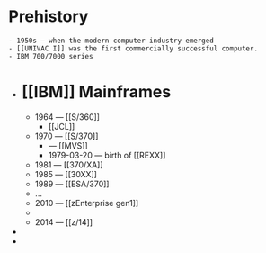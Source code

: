 # Prehistory
	- 1950s — when the modern computer industry emerged
	- [[UNIVAC I]] was the first commercially successful computer.
	- IBM 700/7000 series
- # [[IBM]] Mainframes
	- 1964 — [[S/360]]
		- [[JCL]]
	- 1970 — [[S/370]]
		- — [[MVS]]
		- 1979-03-20 — birth of [[REXX]]
	- 1981 — [[370/XA]]
	- 1985 — [[30XX]]
	- 1989 — [[ESA/370]]
	- ...
	- 2010 — [[zEnterprise gen1]]
	-
	- 2014 — [[z/14]]
-
-